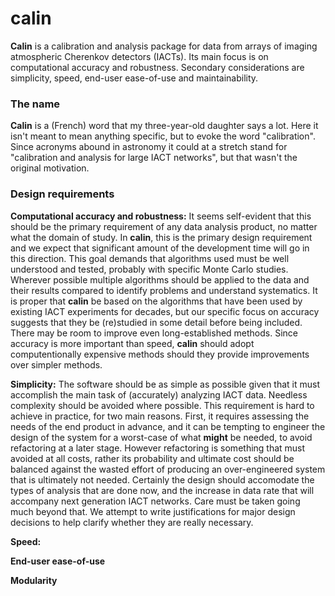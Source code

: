 # calin #

__Calin__ is a calibration and analysis package for data from arrays
  of imaging atmospheric Cherenkov detectors (IACTs). Its main focus
  is on computational accuracy and robustness. Secondary considerations
  are simplicity, speed, end-user ease-of-use and maintainability.

### The name ###

__Calin__ is a (French) word that my three-year-old daughter says a
  lot. Here it isn't meant to mean anything specific, but to evoke the
  word "calibration". Since acronyms abound in astronomy it could at a
  stretch stand for "calibration and analysis for large IACT
  networks", but that wasn't the original motivation.

### Design requirements ###

**Computational accuracy and robustness:** It seems self-evident that
  this should be the primary requirement of any data analysis product, no
  matter what the domain of study. In __calin__, this is the primary
  design requirement and we expect that significant amount of the
  development time will go in this direction. This goal demands that
  algorithms used must be well understood and tested, probably with
  specific Monte Carlo studies. Wherever possible multiple algorithms
  should be applied to the data and their results compared to identify
  problems and understand systematics. It is proper that __calin__ be
  based on the algorithms that have been used by existing IACT
  experiments for decades, but our specific focus on accuracy suggests
  that they be (re)studied in some detail before being included. There
  may be room to improve even long-established methods. Since accuracy
  is more important than speed, __calin__ should adopt
  computentionally expensive methods should they provide improvements
  over simpler methods.

**Simplicity:** The software should be as simple as possible given
  that it must accomplish the main task of (accurately) analyzing IACT
  data. Needless complexity should be avoided where possible. This
  requirement is hard to achieve in practice, for two main
  reasons. First, it requires assessing the needs of the end product
  in advance, and it can be tempting to engineer the design of the
  system for a worst-case of what __might__ be needed, to avoid
  refactoring at a later stage. However refactoring is something that
  must avoided at all costs, rather its probability and ultimate cost
  should be balanced against the wasted effort of producing an
  over-engineered system that is ultimately not needed. Certainly the
  design should accomodate the types of analysis that are done now,
  and the increase in data rate that will accompany next generation
  IACT networks. Care must be taken going much beyond that.  We
  attempt to write justifications for major design decisions to help
  clarify whether they are really necessary.

**Speed:** 

**End-user ease-of-use** 

**Modularity** 


